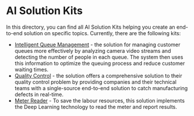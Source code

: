 # AI Solution Kits

In this directory, you can find all AI Solution Kits helping you create an end-to-end solution on specific topics. Currently, there are the following kits:
- [Intelligent Queue Management](intelligent_queue_management) - the solution for managing customer queues more effectively by analyzing camera video streams and detecting the number of people in each queue. The system then uses this information to optimize the queuing process and reduce customer waiting times.
- [Quality Control](quality_control_recipe) - the solution offers a comprehensive solution to their quality control problem by providing companies and their technical teams with a single-source end-to-end solution to catch manufacturing defects in real-time. 
- [Meter Reader](meter_reader) - To save the labour resources, this solution implements the Deep Learning technology to read the meter and report results.